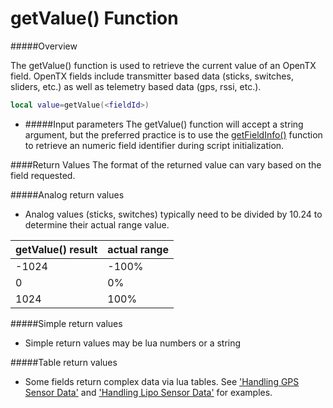 # getValue() Function

#####Overview

The getValue() function is used to retrieve the current value of an OpenTX field.  OpenTX fields include transmitter based data (sticks, switches, sliders, etc.) as well as telemetry based data (gps, rssi, etc.).

```lua
local value=getValue(<fieldId>)
```

* #####Input parameters
The getValue() function will accept a string argument, but the preferred practice is to use the [getFieldInfo()](getfieldinfo_function.md) function to retrieve an numeric field identifier during script initialization.

####Return Values
The format of the returned value can vary based on the field requested.

#####Analog return values
 - Analog values (sticks, switches) typically need to be divided by 10.24 to determine their actual range value.

|getValue() result|actual range|
|---|---|
|-1024|-100%|
|0|0%|
|1024|100%|

#####Simple return values
 - Simple return values may be lua numbers or a string

#####Table return values
 - Some fields return complex data via lua tables. See ['Handling GPS Sensor Data'](handling_gps_sensor_data.md) and ['Handling Lipo Sensor Data'](handling_lipo_sensor_data.md) for examples.

